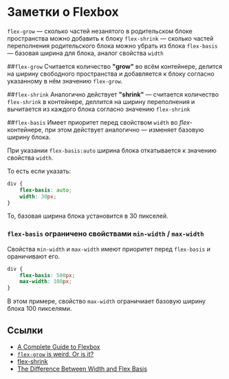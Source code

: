 # Заметки о Flexbox

`flex-grow` &mdash; сколько частей незанятого в родительском блоке пространства можно добавить к блоку
`flex-shrink` &mdash; сколько частей переполнения родительского блока можно убрать из блока
`flex-basis` &mdash; базовая ширина для блока, аналог свойства `width`

##`flex-grow`
Считается количество **&quot;grow&quot;** во всём контейнере, делится на ширину свободного пространства и добавляется к блоку согласно указанному в нём значению `flex-grow`.

##`flex-shrink`
Аналогично действует **&quot;shrink&quot;** &mdash; считается количество `flex-shrink` в контейнере, деллится на ширину переполнения и вычитается из каждого блока согласно значению `flex-shrink` 

##`flex-basis`
Имеет приоритет перед свойством `width` во *flex*-контейнере, при этом действует аналогично &mdash; изменяет базовую ширину блока.

При указании `flex-basis:auto` ширина блока откатывается к значению свойства `width`.

То есть если указать:

```css
div {
	flex-basis: auto;
	width: 30px;
}
```

То, базовая ширина блока установится в 30 пикселей.


### `flex-basis` ограничено свойствами `min-width` / `max-width`

Свойства `min-width` и `max-width` имеют приоритет перед `flex-basis` и ораничивают его.

```css
div {
	flex-basis: 500px;
	max-width: 100px;
}
```

В этом примере, свойство `max-width` ограничиает базовую ширину блока 100 пикселями.


## Ссылки

- [A Complete Guide to Flexbox](https://css-tricks.com/snippets/css/a-guide-to-flexbox/)
- [`flex-grow` is weird. Or is it?](https://css-tricks.com/flex-grow-is-weird/)
- [flex-shrink](https://css-tricks.com/almanac/properties/f/flex-shrink/)
- [The Difference Between Width and Flex Basis](http://gedd.ski/post/the-difference-between-width-and-flex-basis/)